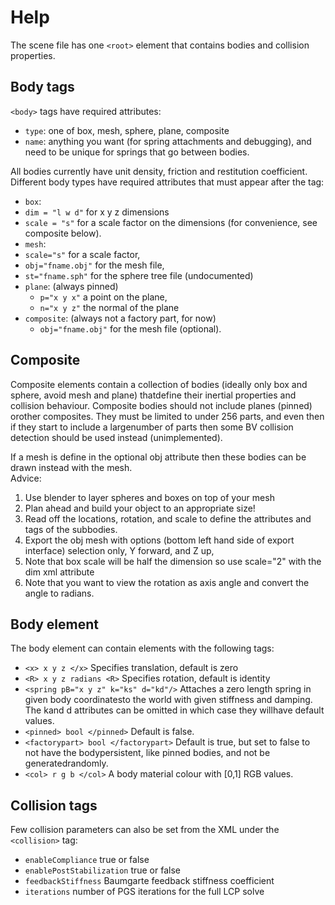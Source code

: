 # Help

The scene file has one `<root>` element that contains bodies and collision properties. 

## Body tags

`<body>` tags have required attributes:  

- `type`: one of box, mesh, sphere, plane, composite  
- `name`: anything you want (for spring attachments and debugging), and need to be unique for springs that go between bodies. 

All bodies currently have unit density, friction and restitution coefficient. Different body types have required attributes that must appear after the tag: 
-	`box`: 
  - `dim = "l w d"` for x y z dimensions 
  - `scale = "s"` for a scale factor on the dimensions (for convenience, see composite below). 
-	`mesh`: 
  - `scale="s"` for a scale factor, 
  - `obj="fname.obj"` for the mesh file, 
  - `st="fname.sph"` for the sphere tree file (undocumented) 
- `plane`: (always pinned) 
  - `p="x y x"` a point on the plane, 
  - `n="x y z"` the normal of the plane 
- `composite`: (always not a factory part, for now) 
  - `obj="fname.obj"` for the mesh file (optional).

## Composite

Composite elements contain a collection of bodies (ideally only box and sphere, avoid mesh and plane) 
thatdefine their inertial properties and collision behaviour. 
Composite bodies should not include planes (pinned) orother composites. They must be limited to under 256 parts, 
and even then if they start to include a largenumber of parts then some BV collision detection should 
be used instead (unimplemented). 

If a mesh is define in the optional obj attribute then these bodies can be drawn instead with the mesh.  
Advice: 
1. Use blender to layer spheres and boxes on top of your mesh 
2. Plan ahead and build your object to an appropriate size! 
3. Read off the locations, rotation, and scale to define the attributes and tags of the subbodies. 
4. Export the obj mesh with options (bottom left hand side of export interface) selection only, Y forward, and Z up, 
5. Note that box scale will be half the dimension so use scale="2" with the dim xml attribute 
6. Note that you want to view the rotation as axis angle and convert the angle to radians. 

## Body element

The body element can contain elements with the following tags: 
-	`<x> x y z </x>`
Specifies translation, default is zero 
-	`<R> x y z radians <R>`
Specifies rotation, default is identity 
-	`<spring pB="x y z" k="ks" d="kd"/>`
Attaches a zero length spring in given body coordinatesto the world with given stiffness and damping. The kand d attributes can be omitted in which case they willhave default values. 
-	`<pinned> bool </pinned>`
Default is false. 
-	`<factorypart> bool </factorypart>`
Default is true, but set to false to not have the bodypersistent, like pinned bodies, and not be generatedrandomly. 
-	`<col> r g b </col>`
A body material colour with [0,1] RGB values. 

## Collision tags

Few collision parameters can also be set from the XML under the `<collision>` tag:

- `enableCompliance` true or false
- `enablePostStabilization` true or false
- `feedbackStiffness` Baumgarte feedback stiffness coefficient
- `iterations` number of PGS iterations for the full LCP solve 



